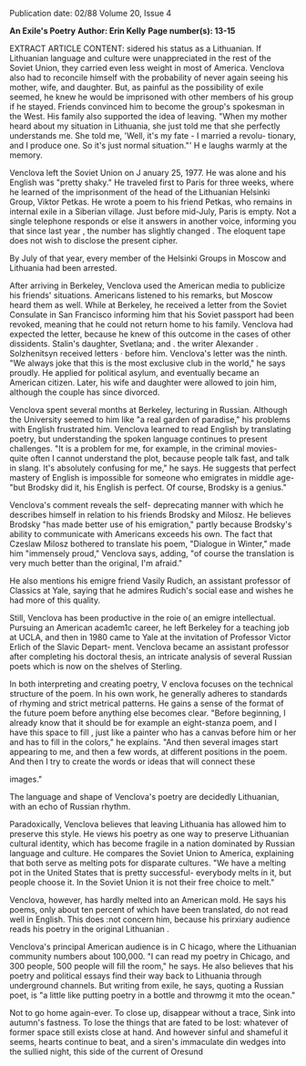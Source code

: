 Publication date: 02/88
Volume 20, Issue 4

**An Exile's Poetry**
**Author: Erin Kelly**
**Page number(s): 13-15**

EXTRACT ARTICLE CONTENT:
sidered his status as a Lithuanian. If 
Lithuanian language and culture were 
unappreciated in the rest of the Soviet 
Union, they carried even less weight in 
most of America. Venclova also had to 
reconcile himself with the probability 
of never again seeing his mother, wife, 
and daughter. But, as painful as the 
possibility of exile seemed, he knew he 
would be imprisoned with 
other 
members of his group if he stayed. 
Friends convinced him to become the 
group's spokesman in the West. 
His family also supported the idea of 
leaving. "When my mother heard 
about my situation in Lithuania, she 
just 
told 
me that she perfectly 
understands me. She told me, 'Well, 
it's my fate - I married a revolu-
tionary, and I produce one. So it's just 
normal situation."' H e laughs warmly 
at the memory. 

Venclova left the Soviet Union on 
J anuary 25, 1977. He was alone and 
his English was "pretty shaky." He 
traveled first to Paris for three weeks, 
where he learned of the imprisonment 
of the head of the Lithuanian Helsinki 
Group, Viktor Petkas. He wrote a 
poem to his friend Petkas, 
who 
remains in internal exile in a Siberian 
village. 
Just before mid-July, Paris is empty. 
Not a single telephone responds 
or else it answers in another voice, 
informing you that since last year , the 
number 
has slightly changed . The eloquent tape 
does not wish to disclose the present 
cipher. 

By July of that year, every member of 
the Helsinki Groups in Moscow and 
Lithuania had been arrested. 

After arriving in Berkeley, Venclova 
used the American media to publicize 
his 
friends' situations. 
Americans 
listened to his remarks, but Moscow 
heard them as well. While at Berkeley, 
he received a letter from the Soviet 
Consulate in San Francisco informing 
him that his Soviet passport had been 
revoked, meaning that he could not 
return home to his family. Venclova 
had expected the letter, because he 
knew of this outcome in the cases of 
other dissidents. Stalin's daughter, 
Svetlana; and . the writer Alexander . 
Solzhenitsyn received letters · before 
him. Venclova's letter was the ninth. 
"We always joke that this is the most 
exclusive club in the world," he says 
proudly. He applied for political 
asylum, and eventually became an 
American citizen. Later, his wife and 
daughter were allowed to join him, 
although the couple has since divorced. 

Venclova spent several months at 
Berkeley, lecturing in Russian. 
Although the University seemed to 
him like "a real garden of paradise," his 
problems with English frustrated him. 
Venclova learned to read English by 
translating poetry, but understanding 
the spoken language continues to 
present challenges. "It is a problem for 
me, for example, in the criminal 
movies- quite often 
I 
cannot 
understand the plot, because people 
talk fast, and talk in slang. It's 
absolutely confusing for me," he says. 
He suggests that perfect mastery of 
English is impossible for someone who 
emigrates in middle age-"but 
Brodsky did it, his English is perfect. 
Of course, Brodsky is a genius." 

Venclova's comment reveals the self-
deprecating manner with which he 
describes himself in relation to his 
friends Brodsky and 
Milosz. 
He 
believes Brodsky "has made better use 
of his emigration," partly because 
Brodsky's ability to communicate with 
Americans exceeds his own. The fact 
that Czeslaw Milosz bothered to 
translate his poem, 
"Dialogue in 
Winter," made him "immensely 
proud," Venclova says, adding, "of 
course the translation is very much 
better than the original, I'm afraid." 

He also mentions his emigre friend 
Vasily Rudich, an assistant professor 
of Classics at Yale, saying that he 
admires Rudich's social ease and 
wishes he had more of this quality. 

Still, Venclova has been productive 
in the roie o( an emigre intellectual. 
Pursuing an American academ1c 
career, he left Berkeley for a teaching 
job at UCLA, and then in 1980 came 
to Yale at the invitation of Professor 
Victor Erlich of the Slavic Depart-
ment. Venclova became an assistant 
professor after completing his doctoral 
thesis, an intricate analysis of several 
Russian poets which is now on the 
shelves of Sterling. 

In both interpreting and creating 
poetry, 
V enclova 
focuses 
on the 
technical structure of the poem. In his 
own work, he generally adheres to 
standards of rhyming and strict 
metrical patterns. He gains a sense of 
the format of the future poem before 
anything else becomes clear. "Before 
beginning, I already know that it 
should be for example an eight-stanza 
poem, and I have this space to fill , just 
like a painter who has a canvas before 
him or her and has to fill in the colors," 
he explains. "And then several images 
start appearing to me, and then a few 
words, at different positions in the 
poem. And then I try to create the 
words or ideas that will connect these 

images." 

The language and shape of 
Venclova's poetry are decidedly 
Lithuanian, with an echo of Russian 
rhythm. 

Paradoxically, 
Venclova 
believes that leaving Lithuania has 
allowed him to preserve this style. He 
views his poetry as one way to preserve 
Lithuanian cultural identity, which has 
become fragile in a nation dominated 
by Russian language and culture. He 
compares the Soviet Union to 
America, explaining that both serve as 
melting pots for disparate cultures. 
"We have a melting pot in the United 
States that 
is 
pretty successful-
everybody melts in it, but people 
choose it. In the Soviet Union it 
is not their free choice to melt." 

Venclova, 
however, has hardly 
melted into an American mold. He 
says his poems, only about ten percent 
of which have been translated, do not 
read well in English. This does :not 
concern him, because his prirxiary 
audience reads his poetry in the 
original Lithuanian . 

Venclova's 
principal American audience is in 
C hicago, where the Lithuanian 
community numbers about 100,000. "I 
can read my poetry in Chicago, and 
300 people, 500 people will fill the 
room," he says. He also believes that 
his poetry and political essays find 
their way back to Lithuania through 
underground channels. But writing 
from exile, he says, quoting a Russian 
poet, is "a little like putting poetry in a 
bottle and throwmg it mto the ocean." 

Not to go home again-ever. 
To close up, disappear without a trace, 
Sink into autumn's fastness. To lose the 
things that are fated 
to be lost: whatever of former 
space still exists close at hand. 
And however sinful and shameful it seems, 
hearts continue to beat, 
and a siren's immaculate din wedges into 
the sullied night, 
this side of the current of Oresund